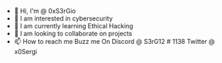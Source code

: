 - 👋 Hi, I'm @ 0xS3rGio
- 👀 I am interested in cybersecurity
- 🌱 I am currently learning Ethical Hacking
- 💞️ I am looking to collaborate on projects
- 📫 How to reach me Buzz me On Discord @ S3rG12 # 1138 Twitter @ x0Sergi
